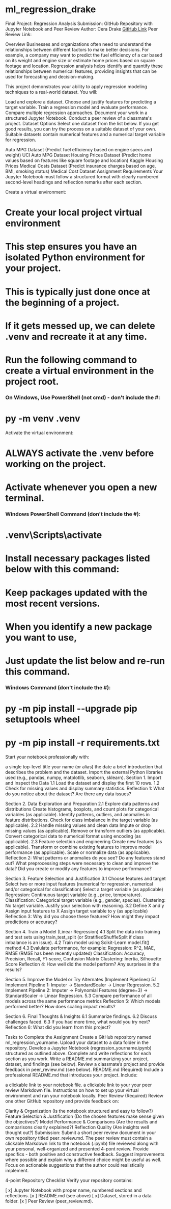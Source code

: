 # ml_regression_drake
Final Project: Regression Analysis
Submission: GitHub Repository with Jupyter Notebook and Peer Review
Author: Cera Drake
[GitHub Link](https://github.com/ceradrake/ml_regression_drake/blob/main/regression.ipynb)
Peer Review Link:  

Overview
Businesses and organizations often need to understand the relationships between different factors to make better decisions. For example, a company may want to predict the fuel efficiency of a car based on its weight and engine size or estimate home prices based on square footage and location. Regression analysis helps identify and quantify these relationships between numerical features, providing insights that can be used for forecasting and decision-making.

This project demonstrates your ability to apply regression modeling techniques to a real-world dataset. You will:

Load and explore a dataset.
Choose and justify features for predicting a target variable.
Train a regression model and evaluate performance.
Compare multiple regression approaches.
Document your work in a structured Jupyter Notebook.
Conduct a peer review of a classmate's project.
Dataset Options
Select one dataset from the list below. If you get good results, you can try the process on a suitable dataset of your own. Suitable datasets contain numerical features and a numerical target variable for regression.

Auto MPG Dataset (Predict fuel efficiency based on engine specs and weight)
UCI Auto MPG Dataset
Housing Prices Dataset (Predict home values based on features like square footage and location)
Kaggle Housing Prices
Medical Costs Dataset (Predict insurance charges based on age, BMI, smoking status)
Medical Cost Dataset
Assignment Requirements
Your Jupyter Notebook must follow a structured format with clearly numbered second-level headings and reflection remarks after each section.

Create a virtual environment:
# Create your local project virtual environment
# This step ensures you have an isolated Python environment for your project.
# This is typically just done once at the beginning of a project.
# If it gets messed up, we can delete .venv and recreate it at any time. 

# Run the following command to create a virtual environment in the project root.
### On Windows, Use PowerShell (not cmd) - don't include the #:
# py -m venv .venv

Activate the virtual environment: 
# ALWAYS activate the .venv before working on the project.
# Activate whenever you open a new terminal. 

### Windows PowerShell Command (don't include the #):
# .venv\Scripts\activate

# Install necessary packages listed below with this command:
# Keep packages updated with the most recent versions.

# When you identify a new package you want to use, 
# Just update the list below and re-run this command. 

### Windows Command (don't include the #):
# py -m pip install --upgrade pip setuptools wheel
# py -m pip install -r requirements.txt

Start your notebook professionally with:

a single top-level title
your name (or alias)
the date
a brief introduction that describes the problem and the dataset.
Import the external Python libraries used (e.g., pandas, numpy, matplotlib, seaborn, sklearn).
Section 1. Import and Inspect the Data
1.1 Load the dataset and display the first 10 rows.
1.2 Check for missing values and display summary statistics.
Reflection 1: What do you notice about the dataset? Are there any data issues?

Section 2. Data Exploration and Preparation
2.1 Explore data patterns and distributions
Create histograms, boxplots, and count plots for categorical variables (as applicable).
Identify patterns, outliers, and anomalies in feature distributions.
Check for class imbalance in the target variable (as applicable).
2.2 Handle missing values and clean data
Impute or drop missing values (as applicable).
Remove or transform outliers (as applicable).
Convert categorical data to numerical format using encoding (as applicable).
2.3 Feature selection and engineering
Create new features (as applicable).
Transform or combine existing features to improve model performance (as applicable).
Scale or normalize data (as applicable).
Reflection 2: What patterns or anomalies do you see? Do any features stand out? What preprocessing steps were necessary to clean and improve the data? Did you create or modify any features to improve performance?

Section 3. Feature Selection and Justification
3.1 Choose features and target
Select two or more input features (numerical for regression, numerical and/or categorical for classification)
Select a target variable (as applicable)
Regression: Continuous target variable (e.g., price, temperature).
Classification: Categorical target variable (e.g., gender, species).
Clustering: No target variable.
Justify your selection with reasoning.
3.2 Define X and y
Assign input features to X
Assign target variable to y (as applicable)
Reflection 3: Why did you choose these features? How might they impact predictions or accuracy?

Section 4. Train a Model (Linear Regression)
4.1 Split the data into training and test sets using train_test_split (or StratifiedShuffleSplit if class imbalance is an issue).
4.2 Train model using Scikit-Learn model.fit() method
4.3 Evalulate performance, for example:
Regression: R^2, MAE, RMSE (RMSE has been recently updated)
Classification: Accuracy, Precision, Recall, F1-score, Confusion Matrix
Clustering: Inertia, Silhouette Score
Reflection 4: How well did the model perform? Any surprises in the results?

Section 5. Improve the Model or Try Alternates (Implement Pipelines)
5.1 Implement Pipeline 1: Imputer → StandardScaler → Linear Regression.
5.2 Implement Pipeline 2: Imputer → Polynomial Features (degree=3) → StandardScaler → Linear Regression.
5.3 Compare performance of all models across the same performance metrics
Reflection 5: Which models performed better? How does scaling impact results?

Section 6. Final Thoughts & Insights
6.1 Summarize findings.
6.2 Discuss challenges faced.
6.3 If you had more time, what would you try next?
Reflection 6: What did you learn from this project?

Tasks to Complete the Assignment
Create a GitHub repository named ml_regression_yourname.
Upload your dataset to a data folder in the repository.
Develop a Jupyter Notebook (regression_yourname.ipynb) structured as outlined above.
Complete and write reflections for each section as you work.
Write a README.md summarizing your project, dataset, and findings (see below).
Review a classmate’s project and provide feedback in peer_review.md (see below).
README.md (Required)
Include a professional README.md that introduces your project. Include:

a clickable link to your notebook file.
a clickable link to your your peer review Markdown file.
Instructions on how to set up your virtual environment and run your notebook locally.
Peer Review (Required)
Review one other GitHub repository and provide feedback on:

Clarity & Organization (Is the notebook structured and easy to follow?)
Feature Selection & Justification (Do the chosen features make sense given the objectives?)
Model Performance & Comparisons (Are the results and comparisons clearly explained?)
Reflection Quality (Are insights well thought out?)
Submission: Submit a short peer review document in your own repository titled peer_review.md.
The peer review must contain a clickable Markdown link to the notebook (.ipynb) file reviewed along with your personal, well-organized and presented 4-pont review. Provide specifics - both positive and constructive feedback. Suggest improvements where possible and explain why a different choice might be useful as well. Focus on actionable suggestions that the author could realistically implement.

4-point Repository Checklist
Verify your repository contains:

[ x] Jupyter Notebook with proper name, numbered sections and reflections.
[x ] README.md (see above) [ x] Dataset, stored in a data folder.
[x ] Peer Review (peer_review.md).

